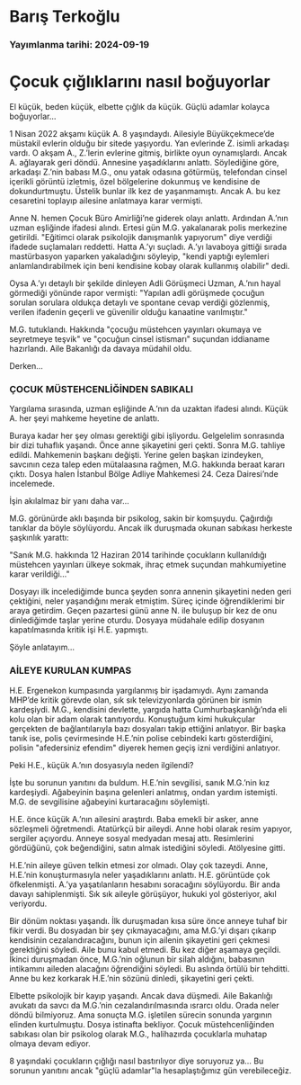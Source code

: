 # Barış Terkoğlu

### Yayımlanma tarihi: 2024-09-19

# Çocuk çığlıklarını nasıl boğuyorlar

El küçük, beden küçük, elbette çığlık da küçük. Güçlü adamlar kolayca boğuyorlar…

1 Nisan 2022 akşamı küçük A. 8 yaşındaydı. Ailesiyle Büyükçekmece’de müstakil evlerin olduğu bir sitede yaşıyordu. Yan evlerinde Z. isimli arkadaşı vardı. O akşam A., Z.’lerin evlerine gitmiş, birlikte oyun oynamışlardı. Ancak A. ağlayarak geri döndü. Annesine yaşadıklarını anlattı. Söylediğine göre, arkadaşı Z.’nin babası M.G., onu yatak odasına götürmüş, telefondan cinsel içerikli görüntü izletmiş, özel bölgelerine dokunmuş ve kendisine de dokundurtmuştu. Üstelik bunlar ilk kez de yaşanmamıştı. Ancak A. bu kez cesaretini toplayıp ailesine anlatmaya karar vermişti.

Anne N. hemen Çocuk Büro Amirliği’ne giderek olayı anlattı. Ardından A.’nın uzman eşliğinde ifadesi alındı. Ertesi gün M.G. yakalanarak polis merkezine getirildi. "Eğitimci olarak psikolojik danışmanlık yapıyorum" diye verdiği ifadede suçlamaları reddetti. Hatta A.’yı suçladı. A.’yı lavaboya gittiği sırada mastürbasyon yaparken yakaladığını söyleyip, "kendi yaptığı eylemleri anlamlandırabilmek için beni kendisine kobay olarak kullanmış olabilir" dedi.

Oysa A.’yı detaylı bir şekilde dinleyen Adli Görüşmeci Uzman, A.’nın hayal görmediği yönünde rapor vermişti: "Yapılan adli görüşmede çocuğun sorulan sorulara oldukça detaylı ve spontane cevap verdiği gözlenmiş, verilen ifadenin geçerli ve güvenilir olduğu kanaatine varılmıştır."

M.G. tutuklandı. Hakkında "çocuğu müstehcen yayınları okumaya ve seyretmeye teşvik" ve "çocuğun cinsel istismarı" suçundan iddianame hazırlandı. Aile Bakanlığı da davaya müdahil oldu.

Derken…


### ÇOCUK MÜSTEHCENLİĞİNDEN SABIKALI

Yargılama sırasında, uzman eşliğinde A.’nın da uzaktan ifadesi alındı. Küçük A. her şeyi mahkeme heyetine de anlattı.

Buraya kadar her şey olması gerektiği gibi işliyordu. Gelgelelim sonrasında bir dizi tuhaflık yaşandı. Önce anne şikayetini geri çekti. Sonra M.G. tahliye edildi. Mahkemenin başkanı değişti. Yerine gelen başkan izindeyken, savcının ceza talep eden mütalaasına rağmen, M.G. hakkında beraat kararı çıktı. Dosya halen İstanbul Bölge Adliye Mahkemesi 24. Ceza Dairesi’nde incelemede.

İşin akılalmaz bir yanı daha var…

M.G. görünürde aklı başında bir psikolog, sakin bir komşuydu. Çağırdığı tanıklar da böyle söylüyordu. Ancak ilk duruşmada okunan sabıkası herkeste şaşkınlık yarattı:

"Sanık M.G. hakkında 12 Haziran 2014 tarihinde çocukların kullanıldığı müstehcen yayınları ülkeye sokmak, ihraç etmek suçundan mahkumiyetine karar verildiği…"

Dosyayı ilk incelediğimde bunca şeyden sonra annenin şikayetini neden geri çektiğini, neler yaşandığını merak etmiştim. Süreç içinde öğrendiklerimi bir araya getirdim. Geçen pazartesi günü anne N. ile buluşup bir kez de onu dinlediğimde taşlar yerine oturdu. Dosyaya müdahale edilip dosyanın kapatılmasında kritik işi H.E. yapmıştı.

Şöyle anlatayım…


### AİLEYE KURULAN KUMPAS

H.E. Ergenekon kumpasında yargılanmış bir işadamıydı. Aynı zamanda MHP’de kritik görevde olan, sık sık televizyonlarda görünen bir ismin kardeşiydi. M.G., kendisini devlette, yargıda hatta Cumhurbaşkanlığı’nda eli kolu olan bir adam olarak tanıtıyordu. Konuştuğum kimi hukukçular gerçekten de bağlantılarıyla bazı dosyaları takip ettiğini anlatıyor. Bir başka tanık ise, polis çevirmesinde H.E.’nin polise cebindeki kartı gösterdiğini, polisin "afedersiniz efendim" diyerek hemen geçiş izni verdiğini anlatıyor.

Peki H.E., küçük A.’nın dosyasıyla neden ilgilendi?

İşte bu sorunun yanıtını da buldum. H.E.’nin sevgilisi, sanık M.G.’nin kız kardeşiydi. Ağabeyinin başına gelenleri anlatmış, ondan yardım istemişti. M.G. de sevgilisine ağabeyini kurtaracağını söylemişti.

H.E. önce küçük A.’nın ailesini araştırdı. Baba emekli bir asker, anne sözleşmeli öğretmendi. Atatürkçü bir aileydi. Anne hobi olarak resim yapıyor, sergiler açıyordu. Anneye sosyal medyadan mesaj attı. Resimlerini gördüğünü, çok beğendiğini, satın almak istediğini söyledi. Atölyesine gitti.

H.E.’nin aileye güven telkin etmesi zor olmadı. Olay çok tazeydi. Anne, H.E.’nin konuşturmasıyla neler yaşadıklarını anlattı. H.E. görüntüde çok öfkelenmişti. A.’ya yaşatılanların hesabını soracağını söylüyordu. Bir anda davayı sahiplenmişti. Sık sık aileyle görüşüyor, hukuki yol gösteriyor, akıl veriyordu.

Bir dönüm noktası yaşandı. İlk duruşmadan kısa süre önce anneye tuhaf bir fikir verdi. Bu dosyadan bir şey çıkmayacağını, ama M.G.’yi dışarı çıkarıp kendisinin cezalandıracağını, bunun için ailenin şikayetini geri çekmesi gerektiğini söyledi. Aile bunu kabul etmedi. Bu kez diğer aşamaya geçildi. İkinci duruşmadan önce, M.G.’nin oğlunun bir silah aldığını, babasının intikamını aileden alacağını öğrendiğini söyledi. Bu aslında örtülü bir tehditti. Anne bu kez korkarak H.E.’nin sözünü dinledi, şikayetini geri çekti.

Elbette psikolojik bir kayıp yaşandı. Ancak dava düşmedi. Aile Bakanlığı avukatı da savcı da M.G.’nin cezalandırılmasında ısrarcı oldu. Orada neler döndü bilmiyoruz. Ama sonuçta M.G. işletilen sürecin sonunda yargının elinden kurtulmuştu. Dosya istinafta bekliyor. Çocuk müstehcenliğinden sabıkası olan bir psikolog olarak M.G., halihazırda çocuklarla muhatap olmaya devam ediyor.

8 yaşındaki çocukların çığlığı nasıl bastırılıyor diye soruyoruz ya… Bu sorunun yanıtını ancak "güçlü adamlar"la hesaplaştığımız gün verebileceğiz.

